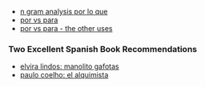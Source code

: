 
- [n gram analysis por lo que](https://www.youtube.com/watch?v=4URFWAOaL64)
- [por vs para](https://www.youtube.com/watch?v=dBY2HEWyOEQ)
- [por vs para - the other uses](https://www.youtube.com/watch?v=Sh8YV3jT9JY)

### Two Excellent Spanish Book Recommendations

- [elvira lindos: manolito gafotas]()
- [paulo coelho: el alquimista]()
